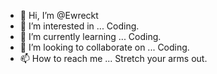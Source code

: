 - 👋 Hi, I’m @Ewreckt
- 👀 I’m interested in ... Coding. 
- 🌱 I’m currently learning ... Coding.
- 💞️ I’m looking to collaborate on ... Coding.
- 📫 How to reach me ... Stretch your arms out.

<!---
Ewreckt/Ewreckt is a ✨ special ✨ repository because its `README.md` (this file) appears on your GitHub profile.
You can click the Preview link to take a look at your changes.
--->
